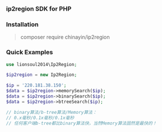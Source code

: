 ### ip2region SDK for PHP

### Installation
> composer require chinayin/ip2region

### Quick Examples
```php
use lionsoul2014\Ip2Region;

$ip2region = new Ip2Region;

$ip = '220.181.38.150';
$data = $ip2region->memorySearch($ip);
$data = $ip2region->binarySearch($ip);
$data = $ip2region->btreeSearch($ip);

// binary算法/b-tree算法/Memory算法：
// 0.x毫秒/0.1x毫秒/0.1x毫秒
// 任何客户端b-tree都比binary算法快，当然Memory算法固然是最快的！
```
